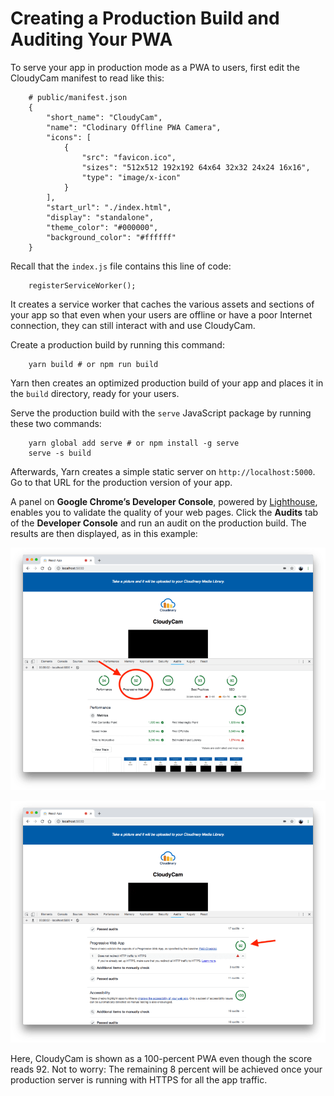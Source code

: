 # Creating a Production Build and Auditing Your PWA

To serve your app in production mode as a PWA to users, first edit the CloudyCam manifest to read like this:

```text
    # public/manifest.json
    {
        "short_name": "CloudyCam",
        "name": "Clodinary Offline PWA Camera",
        "icons": [
            {
                "src": "favicon.ico",
                "sizes": "512x512 192x192 64x64 32x32 24x24 16x16",
                "type": "image/x-icon"
            }
        ],
        "start_url": "./index.html",
        "display": "standalone",
        "theme_color": "#000000",
        "background_color": "#ffffff"
    }
```

Recall that the `index.js` file contains this line of code:

```text
    registerServiceWorker();
```

It creates a service worker that caches the various assets and sections of your app so that even when your users are offline or have a poor Internet connection, they can still interact with and use CloudyCam.

Create a production build by running this command:

```text
    yarn build # or npm run build
```

Yarn then creates an optimized production build of your app and places it in the `build` directory, ready for your users.

Serve the production build with the `serve` JavaScript package by running these two commands:

```text
    yarn global add serve # or npm install -g serve
    serve -s build
```

Afterwards, Yarn creates a simple static server on `http://localhost:5000`. Go to that URL for the production version of your app.

A panel on **Google Chrome’s Developer Console**, powered by [Lighthouse](https://developers.google.com/web/tools/lighthouse/), enables you to validate the quality of your web pages. Click the **Audits** tab of the **Developer Console** and run an audit on the production build. The results are then displayed, as in this example:

![Results of a Lighthouse PWA Audit \(1\)](../.gitbook/assets/light-1.png)

![Results of a Lighthouse PWA Audit \(2\)](../.gitbook/assets/light-2.png)

Here, CloudyCam is shown as a 100-percent PWA even though the score reads 92. Not to worry: The remaining 8 percent will be achieved once your production server is running with HTTPS for all the app traffic.

